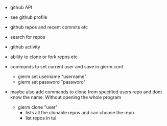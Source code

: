 
- github API
- see github profile
- github repos and recent commits etc
- search for repos
- github activity
- ability to clone or fork repos etc

- commands to set current user and save in gierm.conf
    - gierm set username "username"
    - gierm set password "password"

- maybe also add commands to clone from specified users repo and dont know the name. Without opening the whole program
    - gierm clone "user"
        - lists all the clonable repos and can choose the repo
        - list repos in tui

